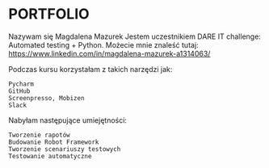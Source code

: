 # PORTFOLIO

Nazywam się Magdalena Mazurek
Jestem uczestnikiem DARE IT challenge: Automated testing + Python.
Możecie mnie znaleść tutaj:
https://www.linkedin.com/in/magdalena-mazurek-a1314063/


Podczas kursu korzystałam z takich narzędzi jak:

    Pycharm 
    GitHub
    Screenpresso, Mobizen
    Slack
    
Nabyłam następujące umiejętności:

    Tworzenie rapotów
    Budowanie Robot Framework
    Tworzenie scenariuszy testowych
    Testowanie automatyczne



